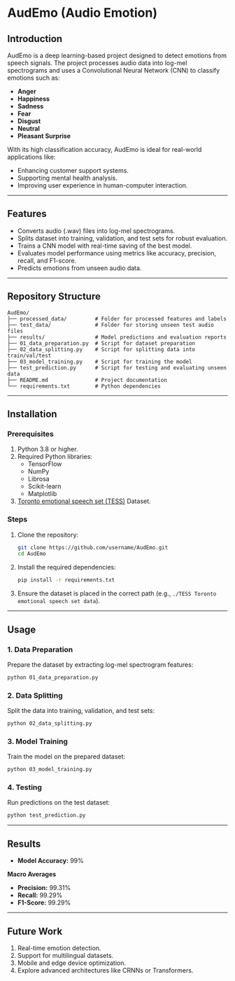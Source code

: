 # **AudEmo (Audio Emotion)**  

## **Introduction**  
AudEmo is a deep learning-based project designed to detect emotions from speech signals. The project processes audio data into log-mel spectrograms and uses a Convolutional Neural Network (CNN) to classify emotions such as:  
- **Anger**  
- **Happiness**  
- **Sadness**  
- **Fear**  
- **Disgust**  
- **Neutral**  
- **Pleasant Surprise**  

With its high classification accuracy, AudEmo is ideal for real-world applications like:  
- Enhancing customer support systems.  
- Supporting mental health analysis.  
- Improving user experience in human-computer interaction.

---

## **Features**  
- Converts audio (.wav) files into log-mel spectrograms.  
- Splits dataset into training, validation, and test sets for robust evaluation.  
- Trains a CNN model with real-time saving of the best model.  
- Evaluates model performance using metrics like accuracy, precision, recall, and F1-score.  
- Predicts emotions from unseen audio data.  

---

## **Repository Structure**  

```plaintext
AudEmo/
├── processed_data/         # Folder for processed features and labels
├── test_data/              # Folder for storing unseen test audio files
├── results/                # Model predictions and evaluation reports
├── 01_data_preparation.py  # Script for dataset preparation
├── 02_data_splitting.py    # Script for splitting data into train/val/test
├── 03_model_training.py    # Script for training the model
├── test_prediction.py      # Script for testing and evaluating unseen data
├── README.md               # Project documentation
└── requirements.txt        # Python dependencies
```

---

## **Installation**

### Prerequisites
1. Python 3.8 or higher.
2. Required Python libraries:
   - TensorFlow
   - NumPy
   - Librosa
   - Scikit-learn
   - Matplotlib
3. [Toronto emotional speech set (TESS)](https://www.kaggle.com/datasets/ejlok1/toronto-emotional-speech-set-tess) Dataset.
### Steps

1. Clone the repository:
   ```bash
   git clone https://github.com/username/AudEmo.git
   cd AudEmo
   ```

2. Install the required dependencies:
   ```bash
   pip install -r requirements.txt
   ```

3. Ensure the dataset is placed in the correct path (e.g., `./TESS Toronto emotional speech set data`).

---

## **Usage**

### 1. **Data Preparation**
Prepare the dataset by extracting log-mel spectrogram features:
```bash
python 01_data_preparation.py
```

### 2. **Data Splitting**
Split the data into training, validation, and test sets:
```bash
python 02_data_splitting.py
```

### 3. **Model Training**
Train the model on the prepared dataset:
```bash
python 03_model_training.py
```

### 4. **Testing**
Run predictions on the test dataset:
```bash
python test_prediction.py
```

---

## **Results**

- **Model Accuracy:** 99%

**Macro Averages**
- **Precision:** 99.31%
- **Recall:** 99.29%
- **F1-Score:** 99.29%
---

## **Future Work**

1. Real-time emotion detection.
2. Support for multilingual datasets.
3. Mobile and edge device optimization.
4. Explore advanced architectures like CRNNs or Transformers.

